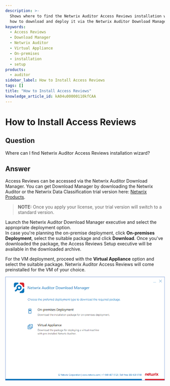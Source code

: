 ```yaml
---
description: >-
  Shows where to find the Netwrix Auditor Access Reviews installation wizard and
  how to download and deploy it via the Netwrix Auditor Download Manager.
keywords:
  - Access Reviews
  - Download Manager
  - Netwrix Auditor
  - Virtual Appliance
  - On-premises
  - installation
  - setup
products:
  - auditor
sidebar_label: How to Install Access Reviews
tags: []
title: "How to Install Access Reviews"
knowledge_article_id: kA04u00000110kfCAA
---
```


# How to Install Access Reviews

## Question

Where can I find Netwrix Auditor Access Reviews installation wizard?

## Answer

Access Reviews can be accessed via the Netwrix Auditor Download Manager. You can get Download Manager by downloading the Netwrix Auditor or the Netwrix Data Classification trial version here: [Netwrix Products](https://www.netwrix.com/products.html).

> **NOTE:** Once you apply your license, your trial version will switch to a standard version.

Launch the Netwrix Auditor Download Manager executive and select the appropriate deployment option.  
In case you're planning the on-premise deployment, click **On-premises Deployment**, select the suitable package and click **Download**. Once you've downloaded the package, the Access Reviews Setup executive will be available in the downloaded archive.

For the VM deployment, proceed with the **Virtual Appliance** option and select the suitable package. Netwrix Auditor Access Reviews will come preinstalled for the VM of your choice.

![pI1UIaaJkT.png](images/ka04u00000116Ju_0EM4u000008LKrz.png)
